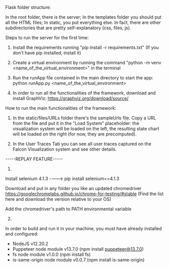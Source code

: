 Flask folder structure:

In the root folder, there is the server;
In the templates folder you should put all the HTML files;
In static, you put everything else. In fact, there are other subdirectories that are pretty self-explanatory (css, files, js).


Steps to run the server for the first time:

1) Install the requirements running "pip install -r requirements.txt" (If you don't have pip installed, install it)
2) Create a virtual environment by running the command "python -m venv <name_of_the_virtual_environment>" in the terminal

3) Run the runApp file contained in the main directory to start the app: python runApp.py <name_of_the_virtual_environment>

4) In order to run all the functionalities of the framework, download and install GraphViz: https://graphviz.org/download/source/

How to run the main functionalities of the framework:

1) In the static/files/URLs folder there's the sampleUrls file. Copy a URL from the file and put it in the "Load System" placeholder: the
visualization system will be loaded on the left, the resulting state chart will be loaded on the right (for now, they are precomputed).

2) In the User Traces Tab you can see all user traces captured on the Falcon Visualization system and see other details.


-----REPLAY FEATURE-----

1) 
Install selenium 4.1.3 ----> pip install selenium==4.1.3

Download and put in any folder you like an updated chromedriver https://googlechromelabs.github.io/chrome-for-testing/#stable (Find the list here and download the version relative to your OS)

Add the chromedriver's path to PATH environmental variable

2)

In order to build and run it in your machine, you must have already installed and configured:
- NodeJS v12.20.2
- Puppeteer node module v13.7.0 (npm install puppeteer@13.7.0)
- fs node module v1.0.0 (npm install fs)
- is-same-origin node module v0.0.7 (npm install is-same-origin)




